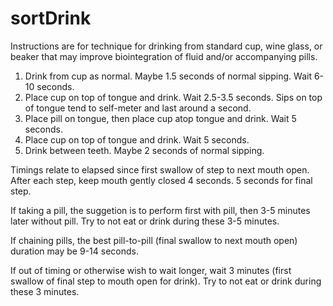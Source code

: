 # sortDrink

Instructions are for technique for drinking from standard cup, wine glass, or beaker that may improve biointegration of fluid and/or accompanying pills.

1. Drink from cup as normal. Maybe 1.5 seconds of normal sipping. Wait 6-10 seconds.
2. Place cup on top of tongue and drink. Wait 2.5-3.5 seconds. Sips on top of tongue tend to self-meter and last around a second. 
3. Place pill on tongue, then place cup atop tongue and drink. Wait 5 seconds.
4. Place cup on top of tongue and drink. Wait 5 seconds.
5. Drink between teeth. Maybe 2 seconds of normal sipping. 

Timings relate to elapsed since first swallow of step to next mouth open. After each step, keep mouth gently closed 4 seconds. 5 seconds for final step.

If taking a pill, the suggetion is to perform first with pill, then 3-5 minutes later without pill. Try to not eat or drink during these 3-5 minutes.

If chaining pills, the best pill-to-pill (final swallow to next mouth open) duration may be 9-14 seconds. 

If out of timing or otherwise wish to wait longer, wait 3 minutes (first swallow of final step to mouth open for drink). Try to not eat or drink during these 3 minutes.
